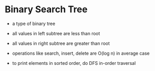 # Binary Search Tree

- a type of binary tree
- all values in left subtree are less than root
- all values in right subtree are greater than root

- operations like search, insert, delete are O(log n) in average case

- to print elements in sorted order, do DFS in-order traversal
